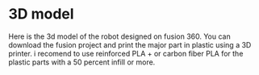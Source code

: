 
# 3D model

Here is the 3d model of the robot designed on fusion 360. You can download the fusion project and print the major part in plastic using a 3D printer. i recomend to use reinforced PLA + or carbon fiber PLA for the plastic parts with a 50 percent infill or more.
